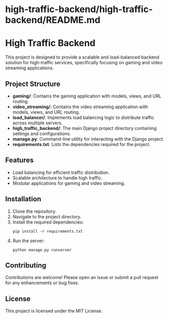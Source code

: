 # high-traffic-backend/high-traffic-backend/README.md

# High Traffic Backend

This project is designed to provide a scalable and load-balanced backend solution for high-traffic services, specifically focusing on gaming and video streaming applications. 

## Project Structure

- **gaming/**: Contains the gaming application with models, views, and URL routing.
- **video_streaming/**: Contains the video streaming application with models, views, and URL routing.
- **load_balancer/**: Implements load balancing logic to distribute traffic across multiple servers.
- **high_traffic_backend/**: The main Django project directory containing settings and configurations.
- **manage.py**: Command-line utility for interacting with the Django project.
- **requirements.txt**: Lists the dependencies required for the project.

## Features

- Load balancing for efficient traffic distribution.
- Scalable architecture to handle high traffic.
- Modular applications for gaming and video streaming.

## Installation

1. Clone the repository.
2. Navigate to the project directory.
3. Install the required dependencies:
   ```
   pip install -r requirements.txt
   ```
4. Run the server:
   ```
   python manage.py runserver
   ```

## Contributing

Contributions are welcome! Please open an issue or submit a pull request for any enhancements or bug fixes.

## License

This project is licensed under the MIT License.